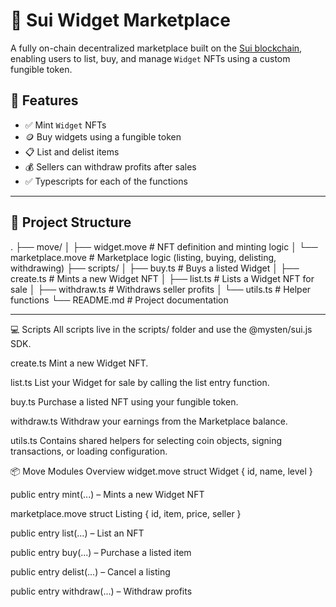 # 🛒 Sui Widget Marketplace

A fully on-chain decentralized marketplace built on the [Sui blockchain](https://sui.io), enabling users to list, buy, and manage `Widget` NFTs using a custom fungible token.

## 🧩 Features

- ✅ Mint `Widget` NFTs
- 🪙 Buy widgets using a fungible token 
- 📋 List and delist items
- 💰 Sellers can withdraw profits after sales
- ✅ Typescripts for each of the functions

---


## 📁 Project Structure

.
├── move/
│ ├── widget.move # NFT definition and minting logic
│ └── marketplace.move # Marketplace logic (listing, buying, delisting, withdrawing)
├── scripts/
│ ├── buy.ts # Buys a listed Widget
│ ├── create.ts # Mints a new Widget NFT
│ ├── list.ts # Lists a Widget NFT for sale
│ ├── withdraw.ts # Withdraws seller profits
│ └── utils.ts # Helper functions 
└── README.md # Project documentation


---

💻 Scripts
All scripts live in the scripts/ folder and use the @mysten/sui.js SDK.

create.ts
Mint a new Widget NFT.

list.ts
List your Widget for sale by calling the list entry function.

buy.ts
Purchase a listed NFT using your fungible token.

withdraw.ts
Withdraw your earnings from the Marketplace balance.

utils.ts
Contains shared helpers for selecting coin objects, signing transactions, or loading configuration.

📦 Move Modules Overview
widget.move
struct Widget { id, name, level }

public entry mint(...) – Mints a new Widget NFT

marketplace.move
struct Listing { id, item, price, seller }

public entry list(...) – List an NFT

public entry buy(...) – Purchase a listed item

public entry delist(...) – Cancel a listing

public entry withdraw(...) – Withdraw profits
